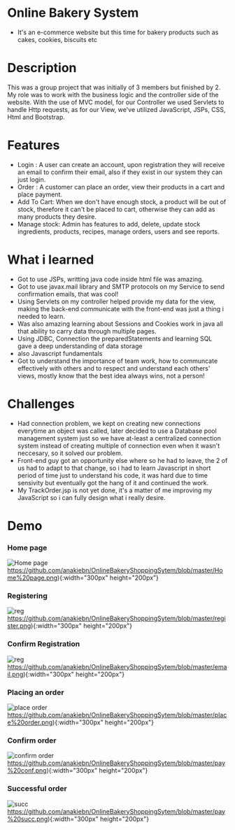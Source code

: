 # Online Bakery System

- It's an e-commerce website but this time for bakery products such as cakes, cookies, biscuits etc

# Description

This was a group project that was initially of 3 members but finished by 2. My role was to work with the business logic and the controller side of the website. With the use of MVC model, for our Controller we used Servlets to handle Http requests, as for our View, we've utilized JavaScript, JSPs, CSS, Html and Bootstrap.

# Features 

- Login : A user can create an account, upon registration they will receive an email to confirm their email, also if they exist in our system they can just login.
- Order : A customer can place an order, view their products in a cart and place payment.
- Add To Cart: When we don't have enough stock, a product will be out of stock, therefore it can't be placed to cart, otherwise they can add as many products they desire.
- Manage stock: Admin has features to add, delete, update stock ingredients, products, recipes, manage orders, users and see reports.

# What i learned

- Got to use JSPs,  writting java code inside html file was amazing.
- Got to use javax.mail library and SMTP protocols on my Service to send confirmation emails, that was cool!
- Using Servlets on my controller helped provide my data for the view, making the back-end communicate with the front-end was just a thing i needed to learn.
- Was also amazing learning about Sessions and Cookies work in java all that ability to carry data through multiple pages.
- Using JDBC, Connection the preparedStatements and learning SQL gave a deep understanding of data storage
- also Javascript fundamentals
- Got to understand the importance of team work, how to communcate effectively with others and to respect and understand each others' views, mostly know that 
the best idea always wins, not a person!


# Challenges

- Had connection problem, we kept on creating new connections everytime an object was called, later decided to use a Database pool management system just so we have at-least a centralized connection system instead of creating multiple of connection even when it wasn't neccesary, so it solved our problem.
- Front-end guy got an opportunity else where so he had to leave, the 2 of us had to adapt to that change, so i had to learn Javascript in short period of time just to understand his code, it was hard due to time sensivity but eventually got the hang of it and continued the work.
- My TrackOrder.jsp is not yet done, it's a matter of me improving my JavaScript so i can fully design what i really desire.

# Demo

 ### Home page

![Home page](https://github.com/anakiebn/OnlineBakeryShoppingSytem/blob/master/Home%20page.png)https://github.com/anakiebn/OnlineBakeryShoppingSytem/blob/master/Home%20page.png){:width="300px" height="200px"}

 
 ### Registering

![reg](https://github.com/anakiebn/OnlineBakeryShoppingSytem/blob/master/Home%20page.png)https://github.com/anakiebn/OnlineBakeryShoppingSytem/blob/master/register.png){:width="300px" height="200px"}

 ### Confirm Registration

![reg](https://github.com/anakiebn/OnlineBakeryShoppingSytem/blob/master/Home%20page.png)https://github.com/anakiebn/OnlineBakeryShoppingSytem/blob/master/email.png){:width="300px" height="200px"}

 ### Placing an order

![place order](https://github.com/anakiebn/OnlineBakeryShoppingSytem/blob/master/Home%20page.png)https://github.com/anakiebn/OnlineBakeryShoppingSytem/blob/master/place%20order.png){:width="300px" height="200px"}


 ### Confirm order

![confirm order ](https://github.com/anakiebn/OnlineBakeryShoppingSytem/blob/master/Home%20page.png)https://github.com/anakiebn/OnlineBakeryShoppingSytem/blob/master/pay%20conf.png){:width="300px" height="200px"}


 ### Successful order

![succ](https://github.com/anakiebn/OnlineBakeryShoppingSytem/blob/master/Home%20page.png)https://github.com/anakiebn/OnlineBakeryShoppingSytem/blob/master/pay%20succ.png){:width="300px" height="200px"}


